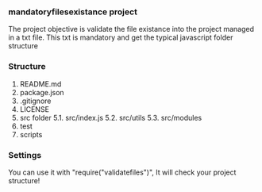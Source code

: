 ### mandatoryfilesexistance project
The project objective is validate the file existance into the project managed in a txt file. This txt is mandatory and get the typical javascript folder structure

### Structure
1. README.md
2. package.json
3. .gitignore
4. LICENSE
5. src folder
    5.1. src/index.js
    5.2. src/utils
    5.3. src/modules
6. test
7. scripts



### Settings
You can use it with "require("validatefiles")", It will check your project structure!
